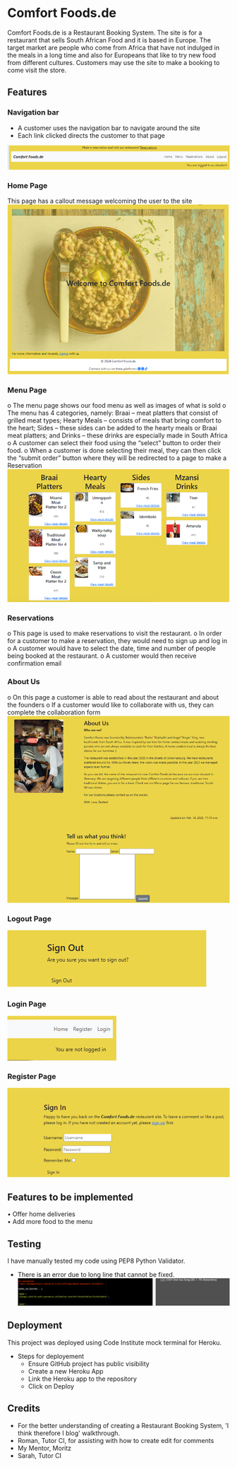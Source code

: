 # Comfort Foods.de

Comfort Foods.de is a Restaurant Booking System. The site is for a restaurant that sells South African Food and it is based in Europe. The target market are people who come from Africa that have not indulged in the meals in a long time and also for Europeans that like to try new food from different cultures. Customers may use the site to make a booking to come visit the store.

## Features
### Navigation bar
 -	A customer uses the navigation bar to navigate around the site
 -	Each link clicked directs the customer to that page

 ![navigation-bar](readme.md_file/navigation-bar.png)

### Home Page
 This page has a callout message welcoming the user to the site
 ![home-page](/readme.md_file/home-page1.png)

### Menu Page
  o	The menu page shows our food menu as well as images of what is sold
  o	The menu has 4 categories, namely: Braai – meat platters that consist of grilled meat types; Hearty Meals – consists of meals that bring comfort to the heart; Sides – these sides can be added to the hearty meals or Braai meat platters; and Drinks – these drinks are especially made in South Africa
  o	A customer can select their food using the “select” button to order their food.
  o	When a customer is done selecting their meal, they can then click the “submit order” button where they will be redirected to a page to make a Reservation
  ![menu-page](/readme.md_file/menu-page1.png)
### Reservations
  o	This page is used to make reservations to visit the restaurant.
  o	In order for a customer to make a reservation, they would need to sign up and log in 
  o	A customer would have to select the date, time and number of people being booked at the restaurant.
  o	A customer would then receive confirmation email
  
### About Us
  o	On this page a customer is able to read about the restaurant and about the founders
  o	If a customer would like to collaborate with us, they can complete the collaboration form
  ![about-page](/readme.md_file/about-page1.png)

### Logout Page
![log-out](/readme.md_file/log-out.png)

### Login Page
![log-in](/readme.md_file/log-in.png)

### Register Page
![register](/readme.md_file/register.png)


## Features to be implemented
  •	Offer home deliveries  
  •	Add more food to the menu

## Testing
  I have manually tested my code using PEP8 Python Validator.
  
  * There is an error due to long line that cannot be fixed.
  ![pep8-error](/readme.md_file/long-line.png)

## Deployment
  This project was deployed using Code Institute mock terminal for Heroku.

  * Steps for deployement
    - Ensure GitHub project has public visibility
    - Create a new Heroku App
    - Link the Heroku app to the repository
    - Click on Deploy


## Credits
  * For the better understanding of creating a Restaurant Booking System, 'I think therefore I blog' walkthrough.
  * Roman, Tutor CI, for assisting with how to create edit for comments
  * My Mentor, Moritz
  * Sarah, Tutor CI
  

